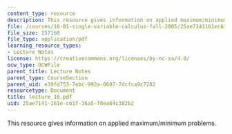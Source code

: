 ```yaml
---
content_type: resource
description: This resource gives information on applied maximum/minimum problems.
file: /courses/18-01-single-variable-calculus-fall-2005/25ae7141161ec61f36a5f8ea64c382b2_lecture_10.pdf
file_size: 157160
file_type: application/pdf
learning_resource_types:
- Lecture Notes
license: https://creativecommons.org/licenses/by-nc-sa/4.0/
ocw_type: OCWFile
parent_title: Lecture Notes
parent_type: CourseSection
parent_uid: e39fd753-7ebc-992a-0607-7dcfca9c7202
resourcetype: Document
title: lecture_10.pdf
uid: 25ae7141-161e-c61f-36a5-f8ea64c382b2
---
```

This resource gives information on applied maximum/minimum problems.